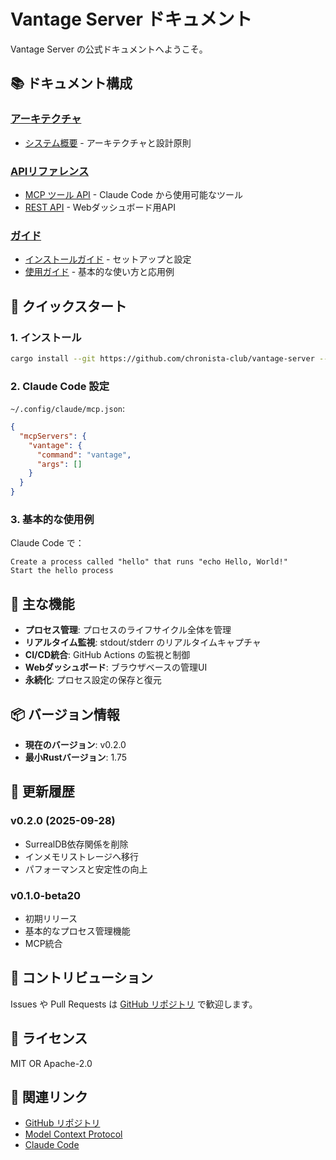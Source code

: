 # Vantage Server ドキュメント

Vantage Server の公式ドキュメントへようこそ。

## 📚 ドキュメント構成

### [アーキテクチャ](./architecture/)
- [システム概要](./architecture/README.md) - アーキテクチャと設計原則

### [APIリファレンス](./api/)
- [MCP ツール API](./api/README.md#mcp-ツール-api) - Claude Code から使用可能なツール
- [REST API](./api/README.md#rest-api) - Webダッシュボード用API

### [ガイド](./guides/)
- [インストールガイド](./guides/installation.md) - セットアップと設定
- [使用ガイド](./guides/usage.md) - 基本的な使い方と応用例

## 🚀 クイックスタート

### 1. インストール

```bash
cargo install --git https://github.com/chronista-club/vantage-server --tag v0.2.0
```

### 2. Claude Code 設定

`~/.config/claude/mcp.json`:
```json
{
  "mcpServers": {
    "vantage": {
      "command": "vantage",
      "args": []
    }
  }
}
```

### 3. 基本的な使用例

Claude Code で：
```
Create a process called "hello" that runs "echo Hello, World!"
Start the hello process
```

## 🎯 主な機能

- **プロセス管理**: プロセスのライフサイクル全体を管理
- **リアルタイム監視**: stdout/stderr のリアルタイムキャプチャ
- **CI/CD統合**: GitHub Actions の監視と制御
- **Webダッシュボード**: ブラウザベースの管理UI
- **永続化**: プロセス設定の保存と復元

## 📦 バージョン情報

- **現在のバージョン**: v0.2.0
- **最小Rustバージョン**: 1.75

## 🔄 更新履歴

### v0.2.0 (2025-09-28)
- SurrealDB依存関係を削除
- インメモリストレージへ移行
- パフォーマンスと安定性の向上

### v0.1.0-beta20
- 初期リリース
- 基本的なプロセス管理機能
- MCP統合

## 🤝 コントリビューション

Issues や Pull Requests は [GitHub リポジトリ](https://github.com/chronista-club/vantage-server) で歓迎します。

## 📄 ライセンス

MIT OR Apache-2.0

## 🔗 関連リンク

- [GitHub リポジトリ](https://github.com/chronista-club/vantage-server)
- [Model Context Protocol](https://modelcontextprotocol.io/)
- [Claude Code](https://claude.ai/code)